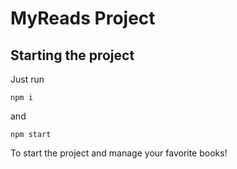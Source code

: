# MyReads Project

## Starting the project

Just run

```
npm i
```

and

```
npm start
```

To start the project and manage your favorite books!
